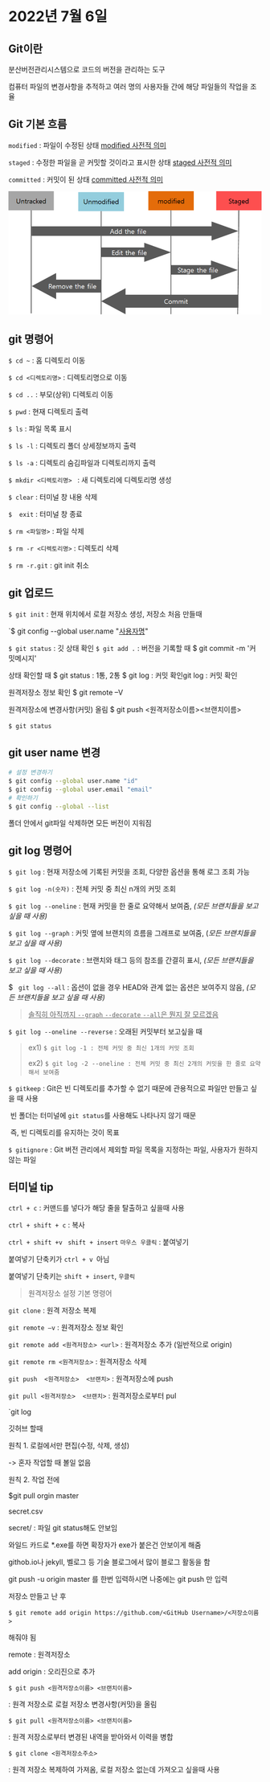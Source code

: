 # 2022년 7월 6일



## Git이란

분산버전관리시스템으로 코드의 버전을 관리하는 도구

컴퓨터 파일의 변경사항을 추적하고 여러 명의 사용자들 간에 해당 파일들의 작업을 조율



## Git 기본 흐름

`modified` : 파일이 수정된 상태 [modified 사전적 의미](https://dict.naver.com/search.dict?dicQuery=modified&query=modified&target=dic&ie=utf8&query_utf=&isOnlyViewEE=)

`staged` : 수정한 파일을 곧 커밋할 것이라고 표시한 상태 [staged 사전적 의미](https://dict.naver.com/search.dict?dicQuery=staged&query=staged&target=dic&ie=utf8&query_utf=&isOnlyViewEE=)

`committed` : 커밋이 된 상태 [committed 사전적 의미](https://dict.naver.com/search.dict?dicQuery=committed&query=committed&target=dic&ie=utf8&query_utf=&isOnlyViewEE=)



![Commit이 이루어지는 과정](20220706.assets/image-20220706215435756.png)



## git 명령어

`$ cd ~` : 홈 디렉토리 이동

`$ cd <디렉토리명>` : 디렉토리명으로 이동

`$ cd ..` : 부모(상위) 디렉토리 이동

`$ pwd` : 현재 디렉토리 출력

`$ ls` : 파일 목록 표시

`$ ls -l` : 디렉토리 폴더 상세정보까지 출력

`$ ls -a` : 디렉토리 숨김파일과 디렉토리까지 출력

`$ mkdir <디렉토리명> ` : 새 디렉토리에 디렉토리명 생성

`$ clear` : 터미널 창 내용 삭제

`$  exit` :  터미널 창 종료

`$ rm <파일명>` : 파일 삭제

`$ rm -r <디렉토리명>` : 디렉토리 삭제

`$ rm -r.git` : git init 취소



## git 업로드

`$ git init` : 현재 위치에서 로컬 저장소 생성, 저장소 처음 만들때

`$ git config --global user.name "<u>사용자명</u>"

`$ git status` : 깃 상태 확인
`$ git add .` : 버전을 기록할 때
$ git commit -m '커밋메시지'

상태 확인할 때
$ git status : 1통, 2통
$ git log : 커밋 확인git log : 커밋 확인

원격저장소 정보 확인
$ git remote –V

원격저장소에 변경사항(커밋) 올림
$ git push <원격저장소이름><브랜치이름>



`$ git status`

## git user name 변경



```bash
# 설정 변경하기
$ git config --global user.name "id"
$ git config --global user.email "email"
# 확인하기
$ git config --global --list 
```

폴더 안에서 git파일 삭제하면 모든 버전이 지워짐



## git  log 명령어

`$ git log` : 현재 저장소에 기록된 커밋을 조회, 다양한 옵션을 통해 로그 조회 가능

`$ git log -n(숫자)` : 전체 커밋 중 최신 n개의 커밋 조회

`$ git log --oneline` : 현재 커밋을 한 줄로 요약해서 보여줌, *(모든 브랜치들을 보고 싶을 때 사용)*

`$ git log --graph` : 커밋 옆에 브랜치의 흐름을 그래프로 보여줌, (*모든 브랜치들을 보고 싶을 때 사용)*

`$ git log --decorate` : 브랜치와 태그 등의 참조를 간결히 표시, *(모든 브랜치들을 보고 싶을 때 사용)*

$ ` git log --all` : 옵션이 없을 경우 HEAD와 관계 없는 옵션은 보여주지 않음, *(모든 브랜치들을 보고 싶을 때 사용)*

> <u>솔직히 아직까지 `--graph` `--decorate` `--all`은 뭔지 잘 모르겠음</u>

`$ git log --oneline --reverse` : 오래된 커밋부터 보고싶을 때

> ex1)  `$ git log -1 : 전체 커밋 중 최신 1개의 커밋 조회 `
>
> ex2) `$ git log -2 --oneline : 전체 커밋 중 최신 2개의 커밋을 한 줄로 요약해서 보여줌 `







`$ gitkeep` : Git은 빈 디렉토리를 추가할 수 없기 때문에 관용적으로 파일만 만들고 싶을 때 사용

​					빈 폴더는 터미널에 `git status`를 사용해도 나타나지 않기 때문

​					즉, 빈 디렉토리를 유지하는 것이 목표

`$ gitignore` : Git 버전 관리에서 제외할 파일 목록을 지정하는 파일, 사용자가 원하지 않는 파일



## 터미널 tip

`ctrl + c` : 커맨드를 넣다가 해당 줄을 탈출하고 싶을때 사용

`ctrl + shift + c` : 복사

`ctrl + shift +v ` `shift + insert` `마우스 우클릭` : 붙여넣기





붙여넣기 단축키가 `ctrl + v `아님

붙여넣기 단축키는 `shift + insert`, `우클릭`



> 원격저장소 설정 기본 명령어

`git clone` : 원격 저장소 복제

`git remote –v` : 원격저장소 정보 확인

`git remote add <원격저장소> <url>` : 원격저장소 추가 (일반적으로 origin)

`git remote rm <원격저장소>` : 원격저장소 삭제

`git push  <원격저장소>  <브랜치>` : 원격저장소에 push

`git pull <원격저장소>  <브랜치>` : 원격저장소로부터 pul





`git log 

깃허브 할때

원칙 1. 로컬에서만 편집(수정, 삭제, 생성)

 -> 혼자 작업할 때 볼일 없음



원칙 2. 작업 전에 

$git pull orgin master



secret.csv

secret/ : 파일 git status해도 안보임

와일드 카드로 *.exe를 하면 확장자가 exe가 붙은건 안보이게 해줌



githob.io나 jekyll, 벨로그 등 기술 블로그에서 많이 블로그 활동을 함

git push -u origin master 를 한번 입력하시면 나중에는 git push 만 입력





저장소 만들고 난 후

`$ git remote add origin https://github.com/<GitHub Username>/<저장소이름>`

해줘야 됨

remote : 원격저장소

add origin : 오리진으로 추가



`$ git push <원격저장소이름> <브랜치이름>`

: 원격 저장소로 로컬 저장소 변경사항(커밋)을 올림



`$ git pull <원격저장소이름> <브랜치이름>`

: 원격 저장소로부터 변경된 내역을 받아와서 이력을 병합



`$ git clone <원격저장소주소>`

: 원격 저장소 복제하여 가져옴, 로컬 저장소 없는데 가져오고 싶을때 사용


